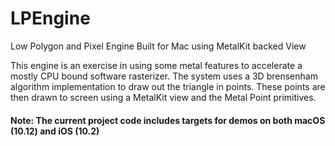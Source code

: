 # LPEngine
Low Polygon and Pixel Engine Built for Mac using MetalKit backed View

This engine is an exercise in using some metal features to accelerate a mostly CPU bound software rasterizer. The system uses a 3D brensenham algorithm implementation to draw out the triangle in points. These points are then drawn to screen using a MetalKit view and the Metal Point primitives.

#### Note: The current project code includes targets for demos on both macOS (10.12) and iOS (10.2)
